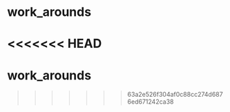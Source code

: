 # work_arounds
<<<<<<< HEAD
=======
# work_arounds
>>>>>>> 63a2e526f304af0c88cc274d6876ed671242ca38
